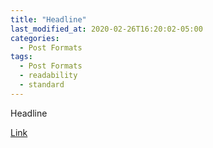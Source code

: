```yaml
---
title: "Headline"
last_modified_at: 2020-02-26T16:20:02-05:00
categories:
  - Post Formats
tags:
  - Post Formats
  - readability
  - standard
---
```

Headline 

[Link](../scrapping.html/ "Headline")

